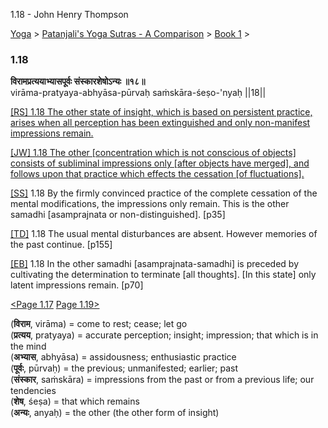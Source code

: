 1.18 - John Henry Thompson 

[Yoga](../../../yoga.md)‎ > ‎[Patanjali's Yoga Sutras - A Comparison](../../patanjani.md)‎ > ‎[Book 1](../book-1.md)‎ > ‎

### 1.18

**विरामप्रत्ययाभ्यासपूर्वः संस्कारशेषोऽन्यः ॥१८॥**  
virāma-pratyaya-abhyāsa-pūrvaḥ saṁskāra-śeṣo-'nyaḥ ||18||  
  
  
[\[RS\] 1.18 The other state of insight, which is based on persistent practice, arises when all perception has been extinguished and only non-manifest impressions remain.](http://www.ashtangayoga.info/philosophy/yoga-sutra-patanjali/chapter-1/item/virama-pratyaya-abhyasa-purvah-sanskara-shesho/)  
  
[\[JW\] 1.18 The other \[concentration which is not conscious of objects\] consists of subliminal impressions only \[after objects have merged\], and follows upon that practice which effects the cessation \[of fluctuations\].](http://books.google.com/books?id=YzFImjtOxUwC&pg=PA41&ci=104%2C1095%2C712%2C55&source=bookclip)  
  
[\[SS\]](http://www.amazon.com/Yoga-Sutras-Patanjali-Commentary-Satchidananda/dp/0932040381) 1.18 By the firmly convinced practice of the complete cessation of the mental modifications, the impressions only remain. This is the other samadhi \[asamprajnata or non-distinguished\]. \[p35\]  
  
[\[TD\]](http://www.amazon.com/Heart-Yoga-Developing-Personal-Practice/dp/089281764X/ref=sr_1_5?ie=UTF8&qid=1326228195&sr=8-5) 1.18 The usual mental disturbances are absent. However memories of the past continue. \[p155\]  
  
[\[EB\]](http://www.amazon.com/Yoga-Sutras-Patanjali-Translation-Commentary/dp/0865477361/ref=sr_1_1?ie=UTF8&s=books&qid=1250508322&sr=1-1) 1.18 In the other samadhi \[asamprajnata-samadhi\] is preceded by cultivating the determination to terminate \[all thoughts\]. \[In this state\] only latent impressions remain. \[p70\]  
  
  
[<Page 1.17](117.md) [Page 1.19>](119.md)  
  
  
  

(**विराम**, virāma) = come to rest; cease; let go  
(**प्रत्यय**, pratyaya) = accurate perception; insight; impression; that which is in the mind  
(**अभ्यास**, abhyāsa) = assidousness; enthusiastic practice  
(**पूर्वः**, pūrvaḥ) = the previous; unmanifested; earlier; past  
(**संस्कार**, saṁskāra) = impressions from the past or from a previous life; our tendencies  
(**शेष**, śeṣa) = that which remains  
(**अन्यः**, anyaḥ) = the other (the other form of insight)

